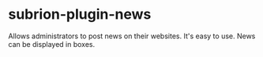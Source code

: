 # subrion-plugin-news
Allows administrators to post news on their websites. It's easy to use. News can be displayed in boxes.
